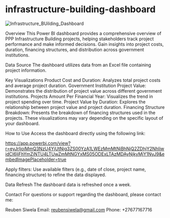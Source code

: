 # infrastructure-building-dashboard

![Infrastructure_BUilding_Dashboard](images/Screenshot_(207).jpg)

Overview
This Power BI dashboard provides a comprehensive overview of PPP Infrastructure Building projects, helping stakeholders track project performance and make informed decisions. Gain insights into project costs, duration, financing structures, and distribution across government institutions.

Data Source
The dashboard utilizes data from an Excel file containing project information.

Key Visualizations
Product Cost and Duration: Analyzes total project costs and average project duration.
Government Institution Project Value: Demonstrates the distribution of project value across different government institutions.
Projects Amount Per Financial Year: Visualizes the trend in project spending over time.
Project Value by Duration: Explores the relationship between project value and project duration.
Financing Structure Breakdown: Presents the breakdown of financing structures used in the projects.
These visualizations may vary depending on the specific layout of your dashboard.

How to Use
Access the dashboard directly using the following link:

https://app.powerbi.com/view?r=eyJrIjoiMmQ3NzU4YjUtNjg3ZS00YzA1LWEzMmMtNjBhNjQ2ZDhjY2NhIiwidCI6IjFhYmZiNTU4LTUwZmMtNGYxMS05ODExLTAzMDAyNjkyMjY1NyJ9&embedImagePlaceholder=true

Apply filters: Use available filters (e.g., date of close, project name, financing structure) to refine the data displayed.

Data Refresh
The dashboard data is refreshed once a week.

Contact
For questions or support regarding the dashboard, please contact me:

Reuben Siwela
Email: reubensiwela@gmail.com
Phone: +27677167716







